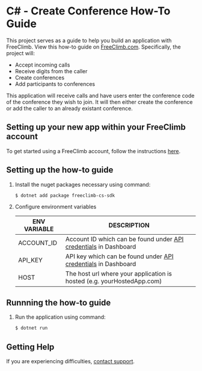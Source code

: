# C# - Create Conference How-To Guide

This project serves as a guide to help you build an application with FreeClimb. View this how-to guide on [FreeClimb.com](https://docs.freeclimb.com/docs/create-a-conference-and-add-participants-1#section-c). Specifically, the project will:

- Accept incoming calls
- Receive digits from the caller
- Create conferences
- Add participants to conferences

This application will receive calls and have users enter the conference code of the conference they wish to join. It will then either create the conference or add the caller to an already existant conference.

## Setting up your new app within your FreeClimb account

To get started using a FreeClimb account, follow the instructions [here](https://docs.freeclimb.com/docs/getting-started-with-freeclimb).

## Setting up the how-to guide

1. Install the nuget packages necessary using command:

   ```bash
   $ dotnet add package freeclimb-cs-sdk
   ```

2. Configure environment variables

   | ENV VARIABLE            | DESCRIPTION                                                                                                                                                                             |
   | ----------------------- | --------------------------------------------------------------------------------------------------------------------------------------------------------------------------------------- |
   | ACCOUNT_ID              | Account ID which can be found under [API credentials](https://www.freeclimb.com/dashboard/portal/account/authentication) in Dashboard                                                         |
   | API_KEY              | API key which can be found under [API credentials](https://www.freeclimb.com/dashboard/portal/account/authentication) in Dashboard                                               |
   | HOST | The host url where your application is hosted (e.g. yourHostedApp.com) |

## Runnning the how-to guide

1. Run the application using command:

   ```bash
   $ dotnet run
   ```


## Getting Help

If you are experiencing difficulties, [contact support](https://freeclimb.com/support).
